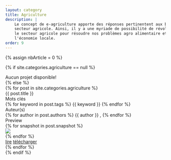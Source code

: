 ```yaml
---
layout: category
title: Agriculture
description: |
    Le concept de e-agriculture apporte des réponses pertinentent aux besoins du 
    secteur agricole. Ainsi, il y a une myriade de possibilité de révolutionner 
    le secteur agricole pour résoudre nos problèmes agro alimentaire et bouster 
    l'économie locale.
order: 9
---
```


{% assign nbArticle = 0 %}

{% if site.categories.agriculture == null %}
<div class="row"> Aucun projet disponible! </div>
{% else %}
<div class="row">
{% for post in site.categories.agriculture %}
<div class="col m6 s12">
<div class="card white">
<div class="card-content grey-text text-darken-2">
<span class="card-title"> {{ post.title }} </span>
<div class="row">
<div class="project-h">Mots clés</div> 
<div>
<!-- keywords -->
{% for keyword in post.tags %}
<span class="keyword"> {{ keyword }} </span>
{% endfor %}
</div>
<div class="project-h">Auteur(s)</div>
<div>
<!-- authors name -->
{% for author in post.authors %}
<span class="author"> {{ author }} </span>, 
{% endfor %}
</div>
</div>
<div class="row">
<div class="project-h">Preview</div>
{% for snapshot in post.snapshot %}
<div class="col l6 m6 s12">
    <img class="responsive-img" src="/images/{{ snapshot }}" />
</div>
{% endfor %}
</div>
<div class="card-action">
<a href="#" class="grey-text darken-3">lire</a>
<a href="/downloads/{{ post.download }}" class="grey-text darken-3">télécharger</a>
</div>
</div>
</div>
</div>
    {% endfor %}
</div>
{% endif %}


